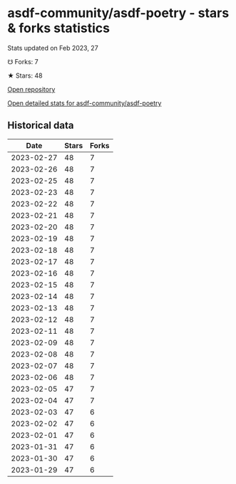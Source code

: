 # asdf-community/asdf-poetry - stars & forks statistics

Stats updated on Feb 2023, 27

☋ Forks: 7

★ Stars: 48

[Open repository](https://github.com/asdf-community/asdf-poetry)

[Open detailed stats for asdf-community/asdf-poetry](https://reviewgithub.com/rep/asdf-community/asdf-poetry)

## Historical data
| Date | Stars | Forks |
|------|-------|-------|
| 2023-02-27 | 48 | 7 | 
| 2023-02-26 | 48 | 7 | 
| 2023-02-25 | 48 | 7 | 
| 2023-02-23 | 48 | 7 | 
| 2023-02-22 | 48 | 7 | 
| 2023-02-21 | 48 | 7 | 
| 2023-02-20 | 48 | 7 | 
| 2023-02-19 | 48 | 7 | 
| 2023-02-18 | 48 | 7 | 
| 2023-02-17 | 48 | 7 | 
| 2023-02-16 | 48 | 7 | 
| 2023-02-15 | 48 | 7 | 
| 2023-02-14 | 48 | 7 | 
| 2023-02-13 | 48 | 7 | 
| 2023-02-12 | 48 | 7 | 
| 2023-02-11 | 48 | 7 | 
| 2023-02-09 | 48 | 7 | 
| 2023-02-08 | 48 | 7 | 
| 2023-02-07 | 48 | 7 | 
| 2023-02-06 | 48 | 7 | 
| 2023-02-05 | 47 | 7 | 
| 2023-02-04 | 47 | 7 | 
| 2023-02-03 | 47 | 6 | 
| 2023-02-02 | 47 | 6 | 
| 2023-02-01 | 47 | 6 | 
| 2023-01-31 | 47 | 6 | 
| 2023-01-30 | 47 | 6 | 
| 2023-01-29 | 47 | 6 | 

